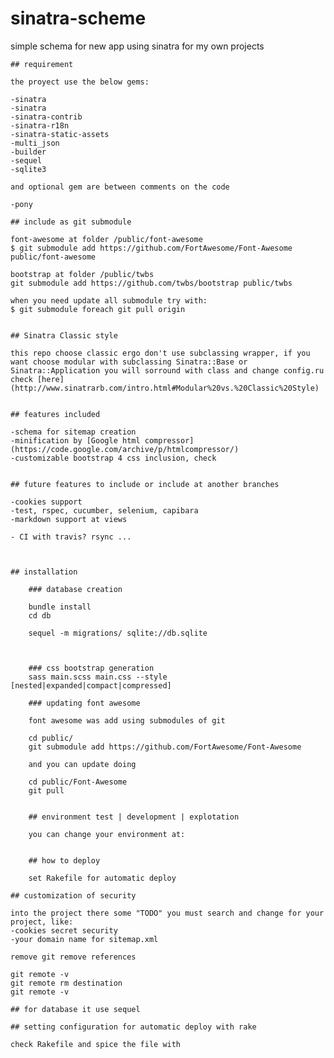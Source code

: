 # sinatra-scheme

simple schema for new app using sinatra for my own projects

	## requirement

	the proyect use the below gems:

	-sinatra
	-sinatra
	-sinatra-contrib
	-sinatra-r18n
	-sinatra-static-assets
	-multi_json
	-builder
	-sequel
	-sqlite3

	and optional gem are between comments on the code

	-pony

	## include as git submodule

	font-awesome at folder /public/font-awesome
	$ git submodule add https://github.com/FortAwesome/Font-Awesome public/font-awesome

	bootstrap at folder /public/twbs
	git submodule add https://github.com/twbs/bootstrap public/twbs

	when you need update all submodule try with:
	$ git submodule foreach git pull origin


	## Sinatra Classic style

	this repo choose classic ergo don't use subclassing wrapper, if you want choose modular with subclassing Sinatra::Base or Sinatra::Application you will sorround with class and change config.ru check [here](http://www.sinatrarb.com/intro.html#Modular%20vs.%20Classic%20Style)


	## features included

	-schema for sitemap creation
	-minification by [Google html compressor](https://code.google.com/archive/p/htmlcompressor/)
	-customizable bootstrap 4 css inclusion, check


	## future features to include or include at another branches

	-cookies support
	-test, rspec, cucumber, selenium, capibara
	-markdown support at views

	- CI with travis? rsync ...



	## installation

		### database creation

		bundle install
		cd db

		sequel -m migrations/ sqlite://db.sqlite



		### css bootstrap generation
		sass main.scss main.css --style [nested|expanded|compact|compressed]

		### updating font awesome

		font awesome was add using submodules of git

		cd public/
		git submodule add https://github.com/FortAwesome/Font-Awesome

		and you can update doing

		cd public/Font-Awesome
		git pull


		## environment test | development | explotation

		you can change your environment at:


		## how to deploy

		set Rakefile for automatic deploy

	## customization of security

	into the project there some "TODO" you must search and change for your project, like:
	-cookies secret security
	-your domain name for sitemap.xml

	remove git remove references

	git remote -v
	git remote rm destination
	git remote -v

	## for database it use sequel

	## setting configuration for automatic deploy with rake

	check Rakefile and spice the file with
